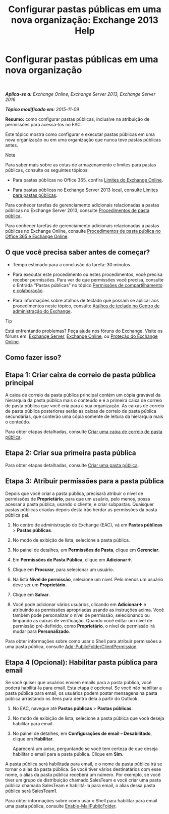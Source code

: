﻿---
title: 'Configurar pastas públicas em uma nova organização: Exchange 2013 Help'
TOCTitle: Configurar pastas públicas em uma nova organização
ms:assetid: 7b419906-8977-47f0-8687-a87911b5ebec
ms:mtpsurl: https://technet.microsoft.com/pt-br/library/JJ651147(v=EXCHG.150)
ms:contentKeyID: 50485984
ms.date: 05/22/2018
mtps_version: v=EXCHG.150
ms.translationtype: MT
---

# Configurar pastas públicas em uma nova organização

 

_**Aplica-se a:** Exchange Online, Exchange Server 2013, Exchange Server 2016_

_**Tópico modificado em:** 2015-11-09_

**Resumo:**  como configurar pastas públicas, inclusive na atribuição de permissões para acessá-los no EAC.

Este tópico mostra como configurar e executar pastas públicas em uma nova organização ou em uma organização que nunca teve pastas públicas antes.


> [!NOTE]
> Para saber mais sobre as cotas de armazenamento e limites para pastas públicas, consulte os seguintes tópicos: 
> <UL>
> <LI>
> <P>Para pastas públicas no Office 365, confira <A href="https://go.microsoft.com/fwlink/?linkid=391188">Limites do Exchange Online</A>.</P>
> <LI>
> <P>Para pastas públicas no Exchange Server 2013 local, consulte <A href="limits-for-public-folders-exchange-2013-help.md">Limites para pastas públicas</A>.</P></LI></UL>



Para conhecer tarefas de gerenciamento adicionais relacionadas a pastas públicas no Exchange Server 2013, consulte [Procedimentos de pasta pública](public-folder-procedures-exchange-2013-help.md).

Para conhecer tarefas de gerenciamento adicionais relacionadas a pastas públicas no Exchange Online, consulte [Procedimentos de pasta pública no Office 365 e Exchange Online](https://technet.microsoft.com/pt-br/library/jj966272\(v=exchg.150\)).

## O que você precisa saber antes de começar?

  - Tempo estimado para a conclusão da tarefa: 30 minutos.

  - Para executar este procedimento ou estes procedimentos, você precisa receber permissões. Para ver de que permissões você precisa, consulte o Entrada "Pastas públicas" no tópico [Permissões de compartilhamento e colaboração](sharing-and-collaboration-permissions-exchange-2013-help.md).

  - Para informações sobre atalhos de teclado que possam se aplicar aos procedimentos neste tópico, consulte [Atalhos de teclado no Centro de administração do Exchange](keyboard-shortcuts-in-the-exchange-admin-center-exchange-online-protection-help.md).


> [!TIP]
> Está enfrentando problemas? Peça ajuda nos fóruns do Exchange. Visite os fóruns em: <A href="https://go.microsoft.com/fwlink/p/?linkid=60612">Exchange Server</A>, <A href="https://go.microsoft.com/fwlink/p/?linkid=267542">Exchange Online</A>, ou <A href="https://go.microsoft.com/fwlink/p/?linkid=285351">Proteção do Exchange Online</A>.



## Como fazer isso?

## Etapa 1: Criar caixa de correio de pasta pública principal

A caixa de correio da pasta pública principal contém um cópia gravável da hierarquia da pasta pública mais o conteúdo e é a primeira caixa de correio de pasta pública que você cria para a sua organização. As caixas de correio de pasta pública posteriores serão as caixas de correio de pasta pública secundárias, que conterão uma cópia somente de leitura da hierarquia mais o conteúdo.

Para obter etapas detalhadas, consulte [Criar uma caixa de correio de pasta pública](create-a-public-folder-mailbox-exchange-2013-help.md).

## Etapa 2: Criar sua primeira pasta pública

Para obter etapas detalhadas, consulte [Criar uma pasta pública](create-a-public-folder-exchange-2013-help.md).

## Etapa 3: Atribuir permissões para a pasta pública

Depois que você criar a pasta pública, precisará atribuir o nível de permissões de **Proprietário**, para que um usuário, pelo menos, possa acessar a pasta pública, usando o cliente, e criar subpastas. Quaisquer pastas públicas criadas depois desta irão herdar as permissões da pasta pública pai.

1.  No centro de administração do Exchange (EAC), vá em **Pastas públicas** \> **Pastas públicas**.

2.  No modo de exibição de lista, selecione a pasta pública.

3.  No painel de detalhes, em **Permissões de Pasta**, clique em **Gerenciar**.

4.  Em **Permissões de Pasta Pública**, clique em **Adicionar**![Ícone Adicionar](images/JJ218640.c1e75329-d6d7-4073-a27d-498590bbb558(EXCHG.150).gif "Ícone Adicionar").

5.  Clique em **Procurar**, para selecionar um usuário.

6.  Na lista **Nível de permissão**, selecione um nível. Pelo menos um usuário deve ser um **Proprietário**.

7.  Clique em **Salvar**.

8.  Você pode adicionar vários usuários, clicando em **Adicionar**![Ícone Adicionar](images/JJ218640.c1e75329-d6d7-4073-a27d-498590bbb558(EXCHG.150).gif "Ícone Adicionar") e atribuindo as permissões apropriadas usando as instruções acima. Você também pode personalizar o nível de permissão, selecionando ou limpando as caixas de verificação. Quando você editar um nível de permissão pré-definido, como **Proprietário**, o nível de permissão irá mudar para **Personalizado**.

Para obter informações sobre como usar o Shell para atribuir permissões a uma pasta pública, consulte [Add-PublicFolderClientPermission](https://technet.microsoft.com/pt-br/library/bb124743\(v=exchg.150\)).

## Etapa 4 (Opcional): Habilitar pasta pública para email

Se você quiser que usuários enviem emails para a pasta pública, você poderá habilitá-la para email. Esta etapa é opcional. Se você não habilitar a pasta pública para email, os usuários podem postar mensagens na pasta pública arrastando os itens para dentro dela a partir do Outlook.

1.  No EAC, navegue até **Pastas públicas** \> **Pastas públicas**.

2.  No modo de exibição de lista, selecione a pasta pública que você deseja habilitar para email.

3.  No painel de detalhes, em **Configurações de email – Desabilitado**, clique em **Habilitar**.
    
    Aparecerá um aviso, perguntando se você tem certeza de que deseja habilitar o email para a pasta pública. Clique em **Sim**.

A pasta pública será habilitada para email, e o nome da pasta pública irá se tornar o alias da pasta pública. Se você tiver vários destinatários com esse nome, o alias da pasta pública receberá um número. Por exemplo, se você tiver um grupo de distribuição chamado SalesTeam e você criar uma pasta pública chamada SalesTeam e habilitá-la para email, o alias dessa pasta pública será SalesTeam1.

Para obter informações sobre como usar o Shell para habilitar para email uma pasta pública, consulte [Enable-MailPublicFolder](https://technet.microsoft.com/pt-br/library/aa998824\(v=exchg.150\)).

